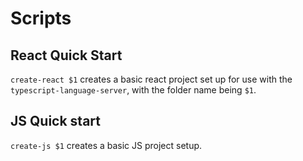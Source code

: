 # Scripts

## React Quick Start
``create-react $1`` creates a basic react project set up for use with the ``typescript-language-server``, 
with the folder name being ``$1``.

## JS Quick start
``create-js $1`` creates a basic JS project setup.
